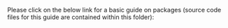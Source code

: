 Please click on the below link for a basic guide on packages (source code files for this guide are contained within this folder):

